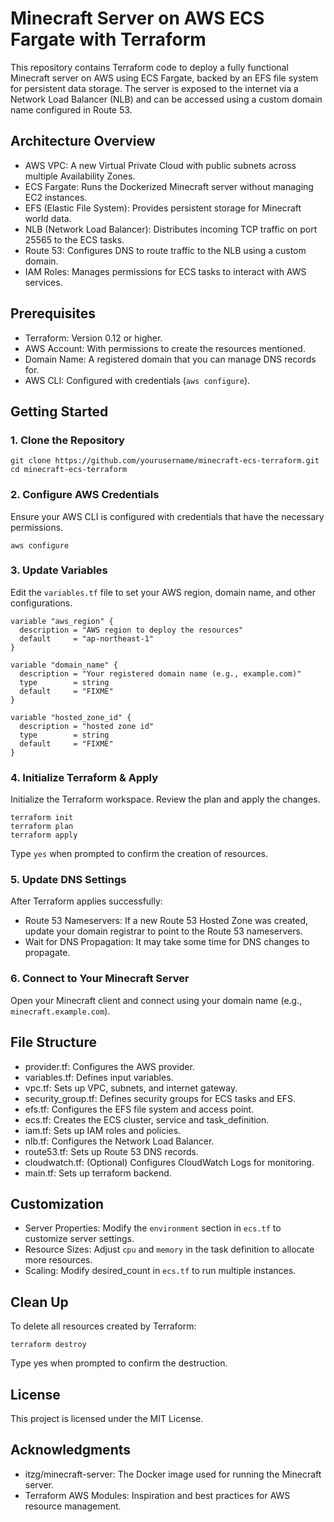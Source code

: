 # Minecraft Server on AWS ECS Fargate with Terraform

This repository contains Terraform code to deploy a fully functional Minecraft server on AWS using ECS Fargate, backed by an EFS file system for persistent data storage. The server is exposed to the internet via a Network Load Balancer (NLB) and can be accessed using a custom domain name configured in Route 53.

## Architecture Overview

- AWS VPC: A new Virtual Private Cloud with public subnets across multiple Availability Zones.
- ECS Fargate: Runs the Dockerized Minecraft server without managing EC2 instances.
- EFS (Elastic File System): Provides persistent storage for Minecraft world data.
- NLB (Network Load Balancer): Distributes incoming TCP traffic on port 25565 to the ECS tasks.
- Route 53: Configures DNS to route traffic to the NLB using a custom domain.
- IAM Roles: Manages permissions for ECS tasks to interact with AWS services.

## Prerequisites

- Terraform: Version 0.12 or higher.
- AWS Account: With permissions to create the resources mentioned.
- Domain Name: A registered domain that you can manage DNS records for.
- AWS CLI: Configured with credentials (`aws configure`).

## Getting Started

### 1. Clone the Repository

```
git clone https://github.com/yourusername/minecraft-ecs-terraform.git
cd minecraft-ecs-terraform
```

### 2. Configure AWS Credentials

Ensure your AWS CLI is configured with credentials that have the necessary permissions.

```
aws configure
```

### 3. Update Variables

Edit the `variables.tf` file to set your AWS region, domain name, and other configurations.

```
variable "aws_region" {
  description = "AWS region to deploy the resources"
  default     = "ap-northeast-1"
}

variable "domain_name" {
  description = "Your registered domain name (e.g., example.com)"
  type        = string
  default     = "FIXME"
}

variable "hosted_zone_id" {
  description = "hosted zone id"
  type        = string
  default     = "FIXME"
}
```

### 4. Initialize Terraform & Apply

Initialize the Terraform workspace.
Review the plan and apply the changes.

```
terraform init
terraform plan
terraform apply
```

Type `yes` when prompted to confirm the creation of resources.

### 5. Update DNS Settings

After Terraform applies successfully:

- Route 53 Nameservers: If a new Route 53 Hosted Zone was created, update your domain registrar to point to the Route 53 nameservers.
- Wait for DNS Propagation: It may take some time for DNS changes to propagate.

### 6. Connect to Your Minecraft Server

Open your Minecraft client and connect using your domain name (e.g., `minecraft.example.com`).

## File Structure

- provider.tf: Configures the AWS provider.
- variables.tf: Defines input variables.
- vpc.tf: Sets up VPC, subnets, and internet gateway.
- security_group.tf: Defines security groups for ECS tasks and EFS.
- efs.tf: Configures the EFS file system and access point.
- ecs.tf: Creates the ECS cluster, service and task_definition.
- iam.tf: Sets up IAM roles and policies.
- nlb.tf: Configures the Network Load Balancer.
- route53.tf: Sets up Route 53 DNS records.
- cloudwatch.tf: (Optional) Configures CloudWatch Logs for monitoring.
- main.tf: Sets up terraform backend.

## Customization

- Server Properties: Modify the `environment` section in `ecs.tf` to customize server settings.
- Resource Sizes: Adjust `cpu` and `memory` in the task definition to allocate more resources.
- Scaling: Modify desired_count in `ecs.tf` to run multiple instances.

## Clean Up

To delete all resources created by Terraform:

```
terraform destroy
```

Type yes when prompted to confirm the destruction.



## License

This project is licensed under the MIT License.

## Acknowledgments

- itzg/minecraft-server: The Docker image used for running the Minecraft server.
- Terraform AWS Modules: Inspiration and best practices for AWS resource management.